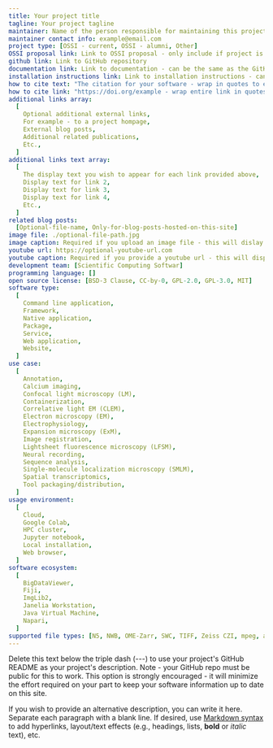 ```yaml
---
title: Your project title
tagline: Your project tagline
maintainer: Name of the person responsible for maintaining this project page.
maintainer contact info: example@email.com
project type: [OSSI - current, OSSI - alumni, Other]
OSSI proposal link: Link to OSSI proposal - only include if project is OSSI-supported
github link: Link to GitHub repository
documentation link: Link to documentation - can be the same as the GitHub repo if the README is the documentation
installation instructions link: Link to installation instructions - can be the same as the GitHub repo
how to cite text: "The citation for your software - wrap in quotes to ensure colons are interpreted correctly. If your software doesn't have an associated published paper or DOI, leave this blank."
how to cite link: "https://doi.org/example - wrap entire link in quotes. If a DOI is not available, leave this blank - your GitHub repo will be used as the default."
additional links array:
  [
    Optional additional external links,
    For example - to a project hompage,
    External blog posts,
    Additional related publications,
    Etc.,
  ]
additional links text array:
  [
    The display text you wish to appear for each link provided above,
    Display text for link 2,
    Display text for link 3,
    Display text for link 4,
    Etc.,
  ]
related blog posts:
  [Optional-file-name, Only-for-blog-posts-hosted-on-this-site]
image file: ./optional-file-path.jpg
image caption: Required if you upload an image file - this will dislay on the site
youtube url: https://optional-youtube-url.com
youtube caption: Required if you provide a youtube url - this will display on the site
development team: [Scientific Computing Softwar]
programming language: []
open source license: [BSD-3 Clause, CC-by-0, GPL-2.0, GPL-3.0, MIT]
software type:
  [
    Command line application,
    Framework,
    Native application,
    Package,
    Service,
    Web application,
    Website,
  ]
use case:
  [
    Annotation,
    Calcium imaging,
    Confocal light microscopy (LM),
    Containerization,
    Correlative light EM (CLEM),
    Electron microscopy (EM),
    Electrophysiology,
    Expansion microscopy (ExM),
    Image registration,
    Lightsheet fluorescence microscopy (LFSM),
    Neural recording,
    Sequence analysis,
    Single-molecule localization microscopy (SMLM),
    Spatial transcriptomics,
    Tool packaging/distribution,
  ]
usage environment:
  [
    Cloud,
    Google Colab,
    HPC cluster,
    Jupyter notebook,
    Local installation,
    Web browser,
  ]
software ecosystem:
  [
    BigDataViewer,
    Fiji,
    ImgLib2,
    Janelia Workstation,
    Java Virtual Machine,
    Napari,
  ]
supported file types: [N5, NWB, OME-Zarr, SWC, TIFF, Zeiss CZI, mpeg, avi]
---
```


Delete this text below the triple dash (---) to use your project's GitHub README as your project's description. Note - your GitHub repo must be public for this to work. This option is strongly encouraged - it will minimize the effort required on your part to keep your software information up to date on this site.

If you wish to provide an alternative description, you can write it here. Separate each paragraph with a blank line. If desired, use [Markdown syntax](https://www.markdownguide.org/basic-syntax/) to add hyperlinks, layout/text effects (e.g., headings, lists, **bold** or _italic_ text), etc.
